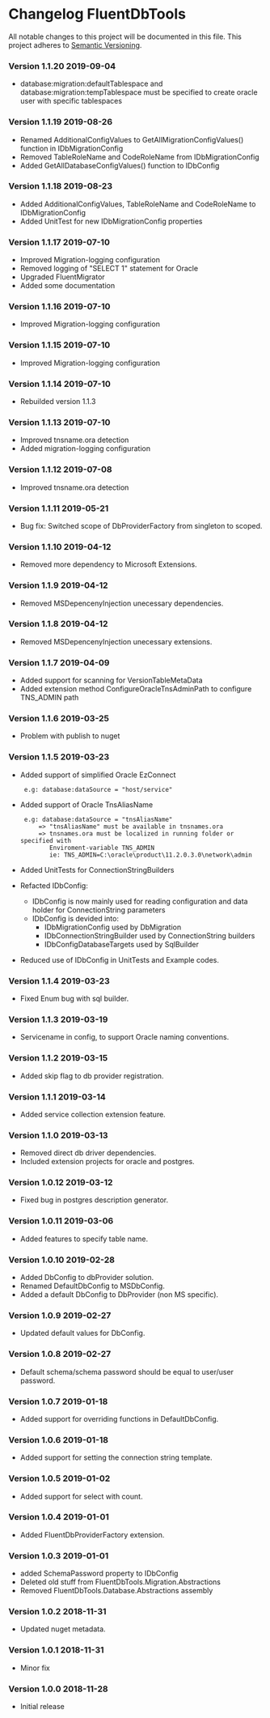 # Changelog FluentDbTools
All notable changes to this project will be documented in this file.
This project adheres to [Semantic Versioning](http://semver.org/).

<!-- the topmost header version must be set manually in the VERSION file -->

### Version 1.1.20 2019-09-04
- database:migration:defaultTablespace and database:migration:tempTablespace must be specified
  to create oracle user with specific tablespaces

### Version 1.1.19 2019-08-26
- Renamed AdditionalConfigValues to GetAllMigrationConfigValues() function in IDbMigrationConfig
- Removed TableRoleName and CodeRoleName from IDbMigrationConfig
- Added GetAllDatabaseConfigValues() function to IDbConfig

### Version 1.1.18 2019-08-23
- Added AdditionalConfigValues, TableRoleName and CodeRoleName to IDbMigrationConfig
- Added UnitTest for new IDbMigrationConfig properties

### Version 1.1.17 2019-07-10
- Improved Migration-logging configuration
- Removed logging of "SELECT 1" statement for Oracle
- Upgraded FluentMigrator 
- Added some documentation

### Version 1.1.16 2019-07-10
- Improved Migration-logging configuration

### Version 1.1.15 2019-07-10
- Improved Migration-logging configuration

### Version 1.1.14 2019-07-10
- Rebuilded version 1.1.3

### Version 1.1.13 2019-07-10
 - Improved tnsname.ora detection
 - Added migration-logging configuration

### Version 1.1.12 2019-07-08
 - Improved tnsname.ora detection

### Version 1.1.11 2019-05-21
 - Bug fix: Switched scope of DbProviderFactory from singleton to scoped.

### Version 1.1.10 2019-04-12
 - Removed more dependency to Microsoft Extensions.

### Version 1.1.9 2019-04-12
 - Removed MSDepencenyInjection unecessary dependencies.

### Version 1.1.8 2019-04-12
 - Removed MSDepencenyInjection unecessary extensions.

### Version 1.1.7 2019-04-09
 - Added support for scanning for VersionTableMetaData
 - Added extension method ConfigureOracleTnsAdminPath to configure TNS_ADMIN path

### Version 1.1.6 2019-03-25
 - Problem with publish to nuget
 
### Version 1.1.5 2019-03-23
 - Added support of simplified Oracle EzConnect
   
        e.g: database:dataSource = "host/service"
 - Added support of Oracle TnsAliasName
      
        e.g: database:dataSource = "tnsAliasName"
            => "tnsAliasName" must be available in tnsnames.ora 
            => tnsnames.ora must be localized in running folder or specified with 
               Enviroment-variable TNS_ADMIN 
               ie: TNS_ADMIN=C:\oracle\product\11.2.0.3.0\network\admin
 - Added UnitTests for ConnectionStringBuilders
 - Refacted IDbConfig:
   - IDbConfig is now mainly used for reading configuration and data holder for ConnectionString parameters
   - IDbConfig is devided into:
     - IDbMigrationConfig used by DbMigration
     - IDbConnectionStringBuilder used by ConnectionString builders
     - IDbConfigDatabaseTargets used by SqlBuilder
- Reduced use of IDbConfig in UnitTests and Example codes.      

### Version 1.1.4 2019-03-23
 - Fixed Enum bug with sql builder.

### Version 1.1.3 2019-03-19
 - Servicename in config, to support Oracle naming conventions.

### Version 1.1.2 2019-03-15
 - Added skip flag to db provider registration.

### Version 1.1.1 2019-03-14
 - Added service collection extension feature.

### Version 1.1.0 2019-03-13
 - Removed direct db driver dependencies.
 - Included extension projects for oracle and postgres.

### Version 1.0.12 2019-03-12
 - Fixed bug in postgres description generator.

### Version 1.0.11 2019-03-06
 - Added features to specify table name.

### Version 1.0.10 2019-02-28
 - Added DbConfig to dbProvider solution.
 - Renamed DefaultDbConfig to MSDbConfig.
 - Added a default DbConfig to DbProvider (non MS specific).

### Version 1.0.9 2019-02-27
 - Updated default values for DbConfig.

### Version 1.0.8 2019-02-27
 - Default schema/schema password should be equal to user/user password.

### Version 1.0.7 2019-01-18
 - Added support for overriding functions in DefaultDbConfig.

### Version 1.0.6 2019-01-18
 - Added support for setting the connection string template.

### Version 1.0.5 2019-01-02
 - Added support for select with count.

### Version 1.0.4 2019-01-01
 - Added FluentDbProviderFactory extension.

### Version 1.0.3 2019-01-01
 - added SchemaPassword property to IDbConfig
 - Deleted old stuff from FluentDbTools.Migration.Abstractions 
 - Removed FluentDbTools.Database.Abstractions assembly

### Version 1.0.2 2018-11-31
 - Updated nuget metadata.

### Version 1.0.1 2018-11-31
 - Minor fix

### Version 1.0.0 2018-11-28
 - Initial release
